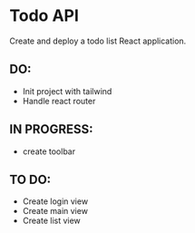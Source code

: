 # Todo API

Create and deploy a todo list React application.

## DO:
- Init project with tailwind
- Handle react router 


## IN PROGRESS:
- create toolbar 



## TO DO: 
- Create login view 
- Create main view 
- Create list view 


